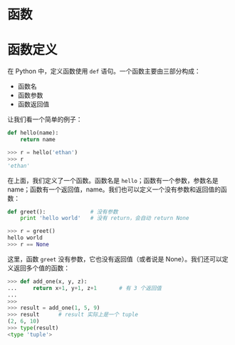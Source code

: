 # 函数

# 函数定义

在 Python 中，定义函数使用 `def` 语句。一个函数主要由三部分构成：

- 函数名
- 函数参数
- 函数返回值

让我们看一个简单的例子：

```python
def hello(name):
    return name

>>> r = hello('ethan')
>>> r
'ethan'
```

在上面，我们定义了一个函数。函数名是 `hello`；函数有一个参数，参数名是 name；函数有一个返回值，name。我们也可以定义一个没有参数和返回值的函数：

```python
def greet():              # 没有参数
    print 'hello world'   # 没有 return，会自动 return None

>>> r = greet()
hello world
>>> r == None
```

这里，函数 `greet` 没有参数，它也没有返回值（或者说是 None）。我们还可以定义返回多个值的函数：

```python
>>> def add_one(x, y, z):
...     return x+1, y+1, z+1       # 有 3 个返回值
...
>>>
>>> result = add_one(1, 5, 9)
>>> result      # result 实际上是一个 tuple
(2, 6, 10)
>>> type(result)
<type 'tuple'>
```
